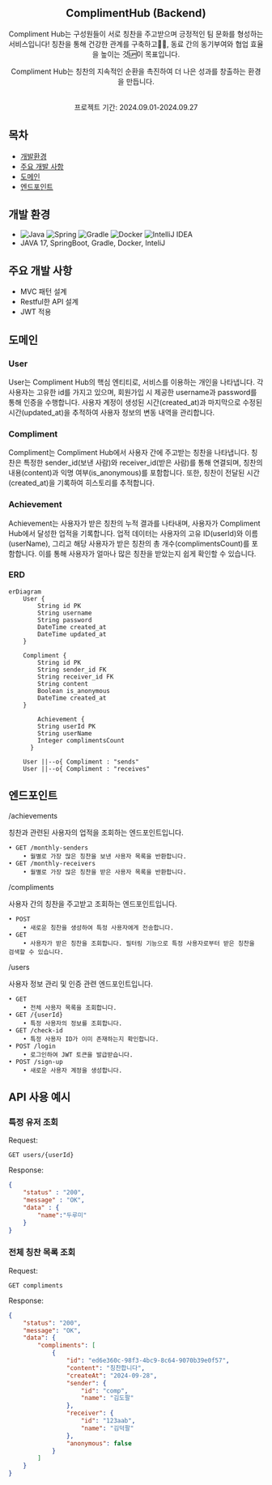 <div align="center">
<h2>ComplimentHub (Backend)</h2>
Compliment Hub는 구성원들이 서로 칭찬을 주고받으며 긍정적인 팀 문화를 형성하는 서비스입니다!
칭찬을 통해 건강한 관계를 구축하고💪🏻, 동료 간의 동기부여와 협업 효율을 높이는 것🆙이 목표입니다.

Compliment Hub는 칭찬의 지속적인 순환을 촉진하여 더 나은 성과를 창출하는 환경을 만듭니다. </br></br>

프로젝트 기간: 2024.09.01-2024.09.27
</div>

## 목차
- [개발환경](#개발환경)
- [주요 개발 사항](#주요-개발-사항)
- [도메인](#도메인)
- [엔드포인트](#엔드포인트)

## 개발 환경
- ![Java](https://img.shields.io/badge/java-%23ED8B00.svg?style=for-the-badge&logo=openjdk&logoColor=white)
![Spring](https://img.shields.io/badge/spring-%236DB33F.svg?style=for-the-badge&logo=spring&logoColor=white)
![Gradle](https://img.shields.io/badge/Gradle-02303A.svg?style=for-the-badge&logo=Gradle&logoColor=white)
![Docker](https://img.shields.io/badge/docker-%230db7ed.svg?style=for-the-badge&logo=docker&logoColor=white)
![IntelliJ IDEA](https://img.shields.io/badge/IntelliJIDEA-000000.svg?style=for-the-badge&logo=intellij-idea&logoColor=white)
- JAVA 17, SpringBoot, Gradle, Docker, InteliJ 


## 주요 개발 사항
- MVC 패턴 설계
- Restful한 API 설계
- JWT 적용

## 도메인

### User
User는 Compliment Hub의 핵심 엔티티로, 서비스를 이용하는 개인을 나타냅니다. 각 사용자는 고유한 id를 가지고 있으며, 회원가입 시 제공한 username과 password를 통해 인증을 수행합니다. 사용자 계정이 생성된 시간(created_at)과 마지막으로 수정된 시간(updated_at)을 추적하여 사용자 정보의 변동 내역을 관리합니다.

### Compliment
Compliment는 Compliment Hub에서 사용자 간에 주고받는 칭찬을 나타냅니다. 칭찬은 특정한 sender_id(보낸 사람)와 receiver_id(받은 사람)를 통해 연결되며, 칭찬의 내용(content)과 익명 여부(is_anonymous)를 포함합니다. 또한, 칭찬이 전달된 시간(created_at)을 기록하여 히스토리를 추적합니다.

### Achievement
Achievement는 사용자가 받은 칭찬의 누적 결과를 나타내며, 사용자가 Compliment Hub에서 달성한 업적을 기록합니다. 업적 데이터는 사용자의 고유 ID(userId)와 이름(userName), 그리고 해당 사용자가 받은 칭찬의 총 개수(complimentsCount)를 포함합니다. 이를 통해 사용자가 얼마나 많은 칭찬을 받았는지 쉽게 확인할 수 있습니다.

### ERD
```mermaid
erDiagram
    User {
        String id PK
        String username
        String password
        DateTime created_at
        DateTime updated_at
    }

    Compliment {
        String id PK
        String sender_id FK
        String receiver_id FK
        String content
        Boolean is_anonymous
        DateTime created_at
    }

		Achievement {
	    String userId PK
	    String userName
	    Integer complimentsCount
	  }

    User ||--o{ Compliment : "sends"
    User ||--o{ Compliment : "receives"
```

## 엔드포인트
/achievements

칭찬과 관련된 사용자의 업적을 조회하는 엔드포인트입니다.

	• GET /monthly-senders
	    • 월별로 가장 많은 칭찬을 보낸 사용자 목록을 반환합니다.
	• GET /monthly-receivers
	    • 월별로 가장 많은 칭찬을 받은 사용자 목록을 반환합니다.

/compliments

사용자 간의 칭찬을 주고받고 조회하는 엔드포인트입니다.

	• POST
	    • 새로운 칭찬을 생성하여 특정 사용자에게 전송합니다.
	• GET
	    • 사용자가 받은 칭찬을 조회합니다. 필터링 기능으로 특정 사용자로부터 받은 칭찬을 검색할 수 있습니다.

/users

사용자 정보 관리 및 인증 관련 엔드포인트입니다.

	• GET
	    • 전체 사용자 목록을 조회합니다.
	• GET /{userId}
	    • 특정 사용자의 정보를 조회합니다.
	• GET /check-id
	    • 특정 사용자 ID가 이미 존재하는지 확인합니다.
	• POST /login
	    • 로그인하여 JWT 토큰을 발급받습니다.
	• POST /sign-up
	    • 새로운 사용자 계정을 생성합니다.

## API 사용 예시
### 특정 유저 조회
Request:
```
GET users/{userId}
```
Response:
```json
{
    "status" : "200",
    "message" : "OK",
    "data" : {
        "name":"두루미"
    }
}
```

### 전체 칭찬 목록 조회
Request:
```
GET compliments
```
Response:
```json
{
    "status": "200",
    "message": "OK",
    "data": {
        "compliments": [
            {
                "id": "ed6e360c-98f3-4bc9-8c64-9070b39e0f57",
                "content": "칭찬합니다",
                "createAt": "2024-09-28",
                "sender": {
                    "id": "comp",
                    "name": "김도팔"
                },
                "receiver": {
                    "id": "123aab",
                    "name": "김덕팔"
                },
                "anonymous": false
            }
        ]
    }
}
```
